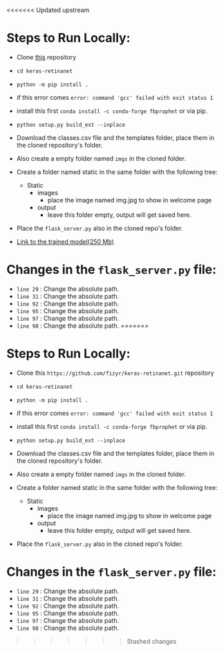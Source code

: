 <<<<<<< Updated upstream
# Steps to Run Locally:

- Clone [this](https://github.com/fizyr/keras-retinanet.git) repository
- `cd keras-retinanet`
- `python -m pip install .`
- if this error  comes `error: command 'gcc' failed with exit status 1`
- install this first `conda install -c conda-forge fbprophet` or via pip.
- `python setup.py build_ext --inplace`
- Download the classes.csv file and the templates folder, place them in the cloned repository's folder.
- Also create a empty folder named `imgs` in the cloned folder.
- Create a folder named static in the same folder with the following tree:
    * Static
        * images
            * place the image named img.jpg to show in welcome page
        * output
            * leave this folder empty, output will get saved here.

- Place the `flask_server.py` also in the cloned repo's folder.
- [Link to the trained model(250 Mb)](https://drive.google.com/file/d/1N1ZazBRPI-tt4iG4Jt-MhyTWW8aQREDQ/view?usp=sharing)



# Changes in the `flask_server.py` file:
- `line 29` : Change the absolute path.
- `line 31` : Change the absolute path.
- `line 92` : Change the absolute path.
- `line 95` : Change the absolute path.
- `line 97` : Change the absolute path.
- `line 98` : Change the absolute path.
=======
# Steps to Run Locally:

- Clone this `https://github.com/fizyr/keras-retinanet.git` repository
- `cd keras-retinanet`
- `python -m pip install .`
- if this error  comes `error: command 'gcc' failed with exit status 1`
- install this first `conda install -c conda-forge fbprophet` or via pip.
- `python setup.py build_ext --inplace`
- Download the classes.csv file and the templates folder, place them in the cloned repository's folder.
- Also create a empty folder named `imgs` in the cloned folder.
- Create a folder named static in the same folder with the following tree:
    * Static
        * images
            * place the image named img.jpg to show in welcome page
        * output
            * leave this folder empty, output will get saved here.

- Place the `flask_server.py` also in the cloned repo's folder.




# Changes in the `flask_server.py` file:
- `line 29` : Change the absolute path.
- `line 31` : Change the absolute path.
- `line 92` : Change the absolute path.
- `line 95` : Change the absolute path.
- `line 97` : Change the absolute path.
- `line 98` : Change the absolute path.
>>>>>>> Stashed changes
